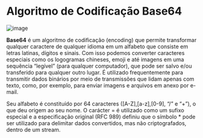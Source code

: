# Algoritmo de Codificação Base64 


![image](https://user-images.githubusercontent.com/69597971/151281080-991efd66-fe18-4841-9c33-5d3a5cca78bf.png)
 
**Base64** é um algoritmo de codificação (encoding) que permite transformar qualquer caractere de qualquer idioma em um alfabeto que consiste em letras latinas, dígitos e sinais. Com isso podemos converter caracteres especiais como os logogramas chineses, emoji e até imagens em uma sequência “legível” (para qualquer computador), que pode ser salvo e/ou transferido para qualquer outro lugar. É utilizado frequentemente para transmitir dados binários por meio de transmissões que lidam apenas com texto, como, por exemplo, para enviar imagens e arquivos em anexo por e-mail.

Seu alfabeto é constituído por 64 caracteres ([A-Z],[a-z],[0-9], “/” e “+”), o que deu  origem ao seu nome. O carácter = é utilizado como um sufixo especial e a especificação original (RFC 989) definiu que o símbolo * pode ser utilizado para delimitar dados convertidos, mas não criptografados, dentro de um stream.
